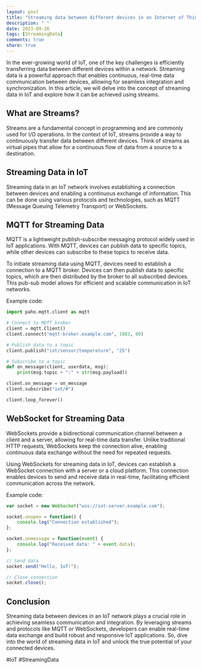 ```yaml
---
layout: post
title: "Streaming data between different devices in an Internet of Things (IoT) network using streams"
description: " "
date: 2023-09-26
tags: [StreamingData]
comments: true
share: true
---
```


In the ever-growing world of IoT, one of the key challenges is efficiently transferring data between different devices within a network. Streaming data is a powerful approach that enables continuous, real-time data communication between devices, allowing for seamless integration and synchronization. In this article, we will delve into the concept of streaming data in IoT and explore how it can be achieved using streams.

## What are Streams?

Streams are a fundamental concept in programming and are commonly used for I/O operations. In the context of IoT, streams provide a way to continuously transfer data between different devices. Think of streams as virtual pipes that allow for a continuous flow of data from a source to a destination.

## Streaming Data in IoT

Streaming data in an IoT network involves establishing a connection between devices and enabling a continuous exchange of information. This can be done using various protocols and technologies, such as MQTT (Message Queuing Telemetry Transport) or WebSockets.

## MQTT for Streaming Data

MQTT is a lightweight publish-subscribe messaging protocol widely used in IoT applications. With MQTT, devices can publish data to specific topics, while other devices can subscribe to these topics to receive data.

To initiate streaming data using MQTT, devices need to establish a connection to a MQTT broker. Devices can then publish data to specific topics, which are then distributed by the broker to all subscribed devices. This pub-sub model allows for efficient and scalable communication in IoT networks.

Example code:

```python
import paho.mqtt.client as mqtt

# Connect to MQTT broker
client = mqtt.Client()
client.connect("mqtt-broker.example.com", 1883, 60)

# Publish data to a topic
client.publish("iot/sensor/temperature", "25")

# Subscribe to a topic
def on_message(client, userdata, msg):
    print(msg.topic + ":" + str(msg.payload))

client.on_message = on_message
client.subscribe("iot/#")

client.loop_forever()
```

## WebSocket for Streaming Data

WebSockets provide a bidirectional communication channel between a client and a server, allowing for real-time data transfer. Unlike traditional HTTP requests, WebSockets keep the connection alive, enabling continuous data exchange without the need for repeated requests.

Using WebSockets for streaming data in IoT, devices can establish a WebSocket connection with a server or a cloud platform. This connection enables devices to send and receive data in real-time, facilitating efficient communication across the network.

Example code:

```javascript
var socket = new WebSocket("wss://iot-server.example.com");

socket.onopen = function() {
    console.log("Connection established");
};

socket.onmessage = function(event) {
    console.log("Received data: " + event.data);
};

// Send data
socket.send("Hello, IoT!");

// Close connection
socket.close();
```

## Conclusion

Streaming data between devices in an IoT network plays a crucial role in achieving seamless communication and integration. By leveraging streams and protocols like MQTT or WebSockets, developers can enable real-time data exchange and build robust and responsive IoT applications. So, dive into the world of streaming data in IoT and unlock the true potential of your connected devices.

#IoT #StreamingData
